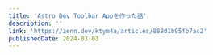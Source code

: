 ```yaml
---
title: 'Astro Dev Toolbar Appを作った話'
description: ''
link: 'https://zenn.dev/ktym4a/articles/888d1b95fb7ac2'
publishedDate: 2024-03-03
---
```

